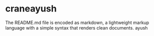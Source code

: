 # craneayush
The README.md file is encoded as markdown, a lightweight markup language with a simple syntax that renders clean documents.
ayush
